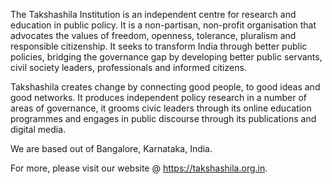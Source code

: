 The Takshashila Institution is an independent centre for research and education in public policy. 
It is a non-partisan, non-profit organisation that advocates the values of freedom, openness, tolerance, pluralism and responsible citizenship. 
It seeks to transform India through better public policies, bridging the governance gap by developing better public servants, civil society leaders, professionals and informed citizens.

Takshashila creates change by connecting good people, to good ideas and good networks. 
It produces independent policy research in a number of areas of governance, it grooms civic leaders through its online education programmes and engages in public discourse through its publications and digital media.

We are based out of Bangalore, Karnataka, India.

For more, please visit our website @ https://takshashila.org.in.
